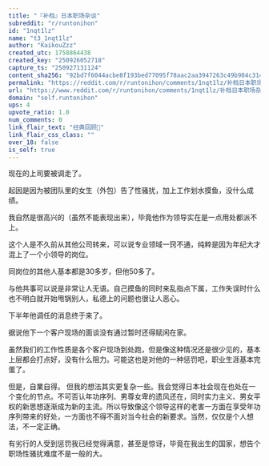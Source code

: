 ```yaml
---
title: "『补档』日本职场杂谈"
subreddit: "r/runtonihon"
id: "1nqt1lz"
name: "t3_1nqt1lz"
author: "KaikouZzz"
created_utc: 1758864438
created_key: "250926052718"
capture_ts: "250927131124"
content_sha256: "92bd7f6044acbe8f193bed77095f78aac2aa3947263c49b984c314cc2e9e6715"
permalink: "https://reddit.com/r/runtonihon/comments/1nqt1lz/补档日本职场杂谈/"
url: "https://www.reddit.com/r/runtonihon/comments/1nqt1lz/补档日本职场杂谈/"
domain: "self.runtonihon"
ups: 4
upvote_ratio: 1.0
num_comments: 0
link_flair_text: "经典回顾👀"
link_flair_css_class: ""
over_18: false
is_self: true
---
```


<div class="md">

现在的上司要被调走了。

起因是因为被团队里的女生（外包）告了性骚扰，加上工作划水摸鱼，没什么成绩。

我自然是很高兴的（虽然不能表现出来），毕竟他作为领导实在是一点用处都派不上。

这个人是不久前从其他公司转来，可以说专业领域一窍不通，纯粹是因为年纪大才混上了一个小领导的岗位。

同岗位的其他人基本都是30多岁，但他50多了。

与他共事可以说是非常让人无语。自己摸鱼的同时来乱指点下属，工作失误时什么也不明白就开始甩锅别人，私德上的问题也很让人恶心。

下半年他调任的消息终于来了。

据说他下一个客户现场的面谈没有通过暂时还得赋闲在家。

虽然我们的工作性质是各个客户现场到处跑，但是像这种情况还是很少见的，基本上层都会打点好，没有什么阻力。可能这也是对他的一种惩罚吧，职业生涯基本完蛋了。

但是，自業自得。
但我的想法其实更复杂一些。我会觉得日本社会现在也处在一个变化的节点。不可否认年功序列、男尊女卑的遗风还在，同时实力主义、男女平权的新思想逐渐成为新的主流。所以导致像这个领导这样的老害一方面在享受年功序列带来的好处，一方面也不得不面对当今社会的新要求。当然，仅仅是个人想法，不一定正确。

有劣行的人受到惩罚我已经觉得满意，甚至是惊讶，毕竟在我出生的国家，想告个职场性骚扰难度不是一般的大。

</div>
